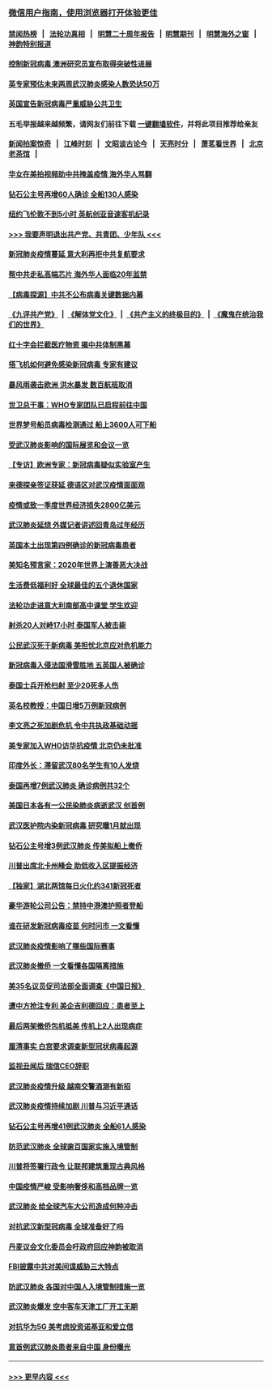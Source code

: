 ### [微信用户指南，使用浏览器打开体验更佳](https://github.com/gfw-breaker/banned-news1/blob/master/indexes/wechat-guide.md?t=0)
#### [禁闻热榜](热点新闻.md?t=0)  &nbsp;&nbsp;|&nbsp;&nbsp; [法轮功真相](https://github.com/gfw-breaker/truth/blob/master/README.md?t=0) &nbsp;&nbsp;|&nbsp;&nbsp; [明慧二十周年报告](https://github.com/gfw-breaker/mh-reports/blob/master/README.md?t=0) &nbsp;&nbsp;|&nbsp;&nbsp;[明慧期刊](https://github.com/gfw-breaker/mh-qikan) &nbsp;&nbsp;|&nbsp;&nbsp; [明慧海外之窗](https://github.com/gfw-breaker/mh-news/blob/master/README.md?t=0) &nbsp;&nbsp;|&nbsp;&nbsp; [神韵特别报道](https://github.com/gfw-breaker/mh-news/blob/master/shenyun.md?t=0)
#### [控制新冠病毒 澳洲研究员宣布取得突破性进展](../pages/nsc418/n11858505.md?t=02102102) 
#### [英专家预估未来两周武汉肺炎感染人数恐达50万](../pages/nsc418/n11857886.md?t=02102102) 
#### [英国宣告新冠病毒严重威胁公共卫生](../pages/nsc418/n11858285.md?t=02102102) 
#### 五毛举报越来越频繁，请网友们前往下载 [一键翻墙软件](https://github.com/gfw-breaker/ssr-accounts)，并将此项目推荐给亲友
#### [新闻拍案惊奇](https://github.com/gfw-breaker/banned-news1/blob/master/pages/link4.md) &nbsp;&nbsp;|&nbsp;&nbsp; [江峰时刻](https://github.com/gfw-breaker/banned-news1/blob/master/pages/link4.md) &nbsp;&nbsp;|&nbsp;&nbsp; [文昭谈古论今](https://github.com/gfw-breaker/banned-news1/blob/master/pages/link4.md) &nbsp;&nbsp;|&nbsp;&nbsp; [天亮时分](https://github.com/gfw-breaker/banned-news1/blob/master/pages/link4.md) &nbsp;&nbsp;|&nbsp;&nbsp; [萧茗看世界](https://github.com/gfw-breaker/banned-news1/blob/master/pages/link4.md) &nbsp;&nbsp;|&nbsp;&nbsp; [北京老茶馆](https://github.com/gfw-breaker/banned-news1/blob/master/pages/link4.md) &nbsp;&nbsp;|&nbsp;&nbsp; 
#### [华女在美拍视频助中共掩盖疫情 海外华人骂翻](../pages/nsc418/n11857407.md?t=02102102) 
#### [钻石公主号再增60人确诊 全船130人感染](../pages/nsc418/n11857366.md?t=02102102) 
#### [纽约飞伦敦不到5小时 英航创亚音速客机纪录](../pages/nsc418/n11857405.md?t=02102102) 
#### [>>> 我要声明退出共产党、共青团、少年队 <<<](https://github.com/begood0513/goodnews/blob/master/quit/letter.md) 
#### [新冠肺炎疫情蔓延 意大利再拒中共复航要求](../pages/nsc418/n11857200.md?t=02102102) 
#### [帮中共走私高端芯片 海外华人面临20年监禁](../pages/nsc418/n11855016.md?t=02102102) 
#### [【病毒探源】中共不公布病毒关键数据内幕](../pages/nsc418/n11856584.md?t=02102102) 
#### [《九评共产党》](https://github.com/begood0513/9ping.md/blob/master/README.md) &nbsp;|&nbsp; [《解体党文化》](../../../../jtdwh.md/blob/master/README.md)  &nbsp;|&nbsp; [《共产主义的终极目的》](../../../../gczydzjmd.md/blob/master/README.md) &nbsp;|&nbsp; [《魔鬼在统治我们的世界》](../../../../mgztzwmdsj.md/blob/master/README.md) 
#### [红十字会拦截医疗物资 揭中共体制黑幕](../pages/nsc418/n11856750.md?t=02102102) 
#### [搭飞机如何避免感染新冠病毒 专家有建议](../pages/nsc418/n11853427.md?t=02102102) 
#### [暴风雨袭击欧洲 洪水暴发 数百航班取消](../pages/nsc418/n11856453.md?t=02102102) 
#### [世卫总干事：WHO专家团队已启程前往中国](../pages/nsc418/n11856612.md?t=02102102) 
#### [世界梦号船员病毒检测通过 船上3600人可下船](../pages/nsc418/n11856520.md?t=02102102) 
#### [受武汉肺炎影响的国际展览和会议一览](../pages/nsc418/n11856420.md?t=02102102) 
#### [【专访】欧洲专家：新冠病毒疑似实验室产生](../pages/nsc418/n11856378.md?t=02102102) 
#### [来德探亲签证获延 德语区对武汉疫情面面观](../pages/nsc418/n11856283.md?t=02102102) 
#### [疫情或致一季度世界经济损失2800亿美元](../pages/nsc418/n11855639.md?t=02102102) 
#### [武汉肺炎延烧 外媒记者讲述回青岛过年经历](../pages/nsc418/n11856159.md?t=02102102) 
#### [英国本土出现第四例确诊的新冠病毒患者](../pages/nsc418/n11855930.md?t=02102102) 
#### [美知名预言家：2020年世界上演善恶大决战](../pages/nsc418/n11855418.md?t=02102102) 
#### [生活费低福利好 全球最佳的五个退休国家](../pages/nsc418/n11848347.md?t=02102102) 
#### [法轮功走进意大利南部高中课堂 学生欢迎](../pages/nsc418/n11853859.md?t=02102102) 
#### [射杀20人对峙17小时 泰国军人被击毙](../pages/nsc418/n11854869.md?t=02102102) 
#### [公民武汉死于新病毒 美担忧北京应对危机能力](../pages/nsc418/n11854331.md?t=02102102) 
#### [新冠病毒入侵法国滑雪胜地 五英国人被确诊](../pages/nsc418/n11854307.md?t=02102102) 
#### [泰国士兵开枪扫射 至少20死多人伤](../pages/nsc418/n11854276.md?t=02102102) 
#### [英名校教授：中国日增5万例新冠病例](../pages/nsc418/n11854174.md?t=02102102) 
#### [李文亮之死加剧危机 令中共执政基础动摇](../pages/nsc418/n11854003.md?t=02102102) 
#### [美专家加入WHO访华抗疫情 北京仍未批准](../pages/nsc418/n11854043.md?t=02102102) 
#### [印度外长：滞留武汉80名学生有10人发烧](../pages/nsc418/n11853821.md?t=02102102) 
#### [泰国再增7例武汉肺炎 确诊病例共32个](../pages/nsc418/n11853808.md?t=02102102) 
#### [美国日本各有一公民染肺炎病逝武汉 创首例](../pages/nsc418/n11853509.md?t=02102102) 
#### [武汉医护院内染新冠病毒 研究曝1月就出现](../pages/nsc418/n11852928.md?t=02102102) 
#### [钻石公主号增3例武汉肺炎 传美拟船上撤侨](../pages/nsc418/n11853240.md?t=02102102) 
#### [川普出席北卡州峰会 助低收入区提振经济](../pages/nsc418/n11853232.md?t=02102102) 
#### [【独家】湖北两馆每日火化约341新冠死者](../pages/nsc418/n11845444.md?t=02102102) 
#### [豪华游轮公司公告：禁持中港澳护照者登船](../pages/nsc418/n11852761.md?t=02102102) 
#### [谁在研发新冠病毒疫苗 何时问市 一文看懂](../pages/nsc418/n11852840.md?t=02102102) 
#### [武汉肺炎疫情影响了哪些国际赛事](../pages/nsc418/n11852441.md?t=02102102) 
#### [武汉肺炎撤侨 一文看懂各国隔离措施](../pages/nsc418/n11844216.md?t=02102102) 
#### [美35名议员促司法部全面调查《中国日报》](../pages/nsc418/n11852435.md?t=02102102) 
#### [遭中方抢注专利 美企吉利德回应：患者至上](../pages/nsc418/n11852037.md?t=02102102) 
#### [最后两架撤侨包机抵美 传机上2人出现病症](../pages/nsc418/n11852173.md?t=02102102) 
#### [厘清事实 白宫要求调查新型冠状病毒起源](../pages/nsc418/n11852106.md?t=02102102) 
#### [监视丑闻后 瑞信CEO辞职](../pages/nsc418/n11852127.md?t=02102102) 
#### [武汉肺炎疫情升级 越南交警酒测有新招](../pages/nsc418/n11851632.md?t=02102102) 
#### [武汉肺炎疫情持续加剧 川普与习近平通话](../pages/nsc418/n11851613.md?t=02102102) 
#### [钻石公主号再增41例武汉肺炎 全船61人感染](../pages/nsc418/n11850401.md?t=02102102) 
#### [防范武汉肺炎 全球逾百国家实施入境管制](../pages/nsc418/n11850557.md?t=02102102) 
#### [川普将签署行政令 让联邦建筑重现古典风格](../pages/nsc418/n11850654.md?t=02102102) 
#### [中国疫情严峻 受影响奢侈和高档品牌一览](../pages/nsc418/n11850319.md?t=02102102) 
#### [武汉肺炎 给全球汽车大公司造成何种冲击](../pages/nsc418/n11850056.md?t=02102102) 
#### [对抗武汉新型冠病毒 全球准备好了吗](../pages/nsc418/n11850142.md?t=02102102) 
#### [丹麦议会文化委员会吁政府回应神韵被取消](../pages/nsc418/n11849312.md?t=02102102) 
#### [FBI披露中共对美间谍威胁三大特点](../pages/nsc418/n11849700.md?t=02102102) 
#### [防武汉肺炎 各国对中国人入境管制措施一览](../pages/nsc418/n11838726.md?t=02102102) 
#### [武汉肺炎爆发 空中客车天津工厂开工无期](../pages/nsc418/n11849634.md?t=02102102) 
#### [对抗华为5G 美考虑投资诺基亚和爱立信](../pages/nsc418/n11849510.md?t=02102102) 
#### [意首例武汉肺炎患者来自中国 身份曝光](../pages/nsc418/n11849454.md?t=02102102) 

----
#### [ >>> 更早内容 <<< ](../indexes/nsc418-earlier.md)
